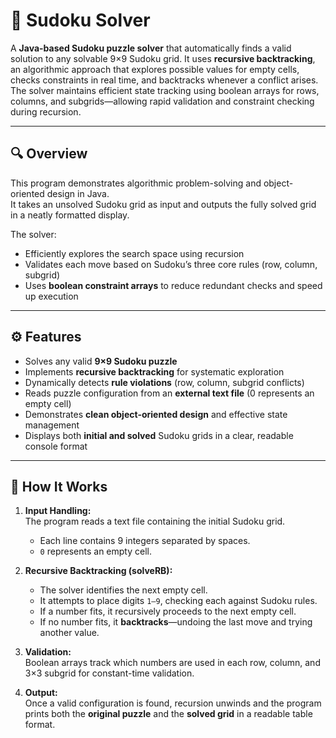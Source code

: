 # 🧩 Sudoku Solver

A **Java-based Sudoku puzzle solver** that automatically finds a valid solution to any solvable 9×9 Sudoku grid. It uses **recursive backtracking**, an algorithmic approach that explores possible values for empty cells, checks constraints in real time, and backtracks whenever a conflict arises. The solver maintains efficient state tracking using boolean arrays for rows, columns, and subgrids—allowing rapid validation and constraint checking during recursion.

---

## 🔍 Overview

This program demonstrates algorithmic problem-solving and object-oriented design in Java.  
It takes an unsolved Sudoku grid as input and outputs the fully solved grid in a neatly formatted display.

The solver:
- Efficiently explores the search space using recursion  
- Validates each move based on Sudoku’s three core rules (row, column, subgrid)  
- Uses **boolean constraint arrays** to reduce redundant checks and speed up execution  

---

## ⚙️ Features

- Solves any valid **9×9 Sudoku puzzle**
- Implements **recursive backtracking** for systematic exploration  
- Dynamically detects **rule violations** (row, column, subgrid conflicts)  
- Reads puzzle configuration from an **external text file** (0 represents an empty cell)  
- Demonstrates **clean object-oriented design** and effective state management  
- Displays both **initial and solved** Sudoku grids in a clear, readable console format  

---

## 🧠 How It Works

1. **Input Handling:**  
   The program reads a text file containing the initial Sudoku grid.  
   - Each line contains 9 integers separated by spaces.  
   - `0` represents an empty cell.  

2. **Recursive Backtracking (solveRB):**  
   - The solver identifies the next empty cell.  
   - It attempts to place digits `1–9`, checking each against Sudoku rules.  
   - If a number fits, it recursively proceeds to the next empty cell.  
   - If no number fits, it **backtracks**—undoing the last move and trying another value.  

3. **Validation:**  
   Boolean arrays track which numbers are used in each row, column, and 3×3 subgrid for constant-time validation.

4. **Output:**  
   Once a valid configuration is found, recursion unwinds and the program prints both the **original puzzle** and the **solved grid** in a readable table format.







